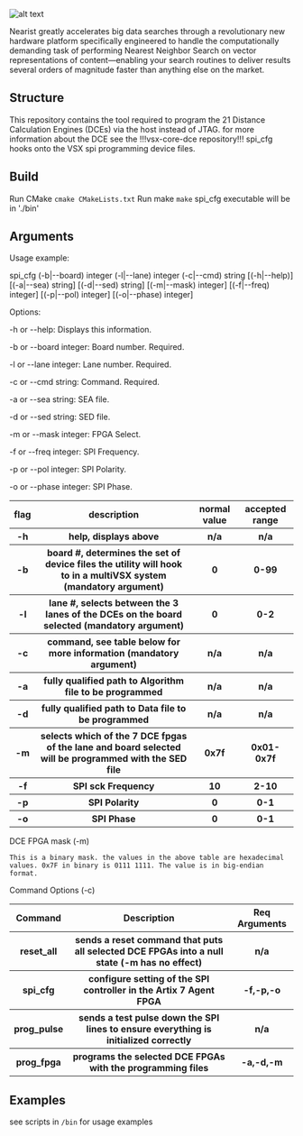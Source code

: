 ![alt text](http://nearist.sightbox.io/wp-content/uploads/2017/04/nearist.svg)

Nearist greatly accelerates big data searches through a revolutionary new hardware platform specifically engineered to handle the computationally demanding task of performing Nearest Neighbor Search on vector representations of content—enabling your search routines to deliver results several orders of magnitude faster than anything else on the market.

## Structure

This repository contains the tool required to program the 21 Distance Calculation Engines (DCEs) via the host instead of JTAG. for more information about the DCE see the !!!vsx-core-dce repository!!! 
spi_cfg hooks onto the VSX spi programming device files. 

## Build

Run CMake
  `cmake CMakeLists.txt`
Run make
  `make`
spi_cfg executable will be in './bin'

## Arguments

Usage example:

spi_cfg (-b|--board) integer (-l|--lane) integer (-c|--cmd) string [(-h|--help)] [(-a|--sea) string] [(-d|--sed) string] [(-m|--mask) integer] [(-f|--freq) integer] [(-p|--pol) integer] [(-o|--phase) integer]

Options:

-h or --help: Displays this information.

-b or --board integer: Board number. Required.

-l or --lane integer: Lane number. Required.

-c or --cmd string: Command. Required.

-a or --sea string: SEA file.

-d or --sed string: SED file.

-m or --mask integer: FPGA Select.

-f or --freq integer: SPI Frequency.

-p or --pol integer: SPI Polarity.

-o or --phase integer: SPI Phase.

<table>
	<tr> <th>flag</th> <th>description</th> <th>normal value</th> <th>accepted range</th> </tr>
	<tr> <th>-h</th> <th> help, displays above</th> <th>n/a</th> <th>n/a</th> </tr>
	<tr> <th>-b</th> <th>board #, determines the set of device files the utility will hook to in a multiVSX system (mandatory argument)</th> <th>0</th> <th>0-99</th> </tr>
	<tr> <th>-l</th> <th>lane #, selects between the 3 lanes of the DCEs on the board selected (mandatory argument)</th> <th>0</th> <th>0-2</th> </tr>
	<tr> <th>-c</th> <th>command, see table below for more information (mandatory argument)</th> <th>n/a</th> <th>n/a</th> </tr>
	<tr> <th>-a</th> <th>fully qualified path to Algorithm file to be programmed</th> <th>n/a</th> <th>n/a</th> </tr>
	<tr> <th>-d</th> <th>fully qualified path to Data file to be programmed</th> <th>n/a</th> <th>n/a</th> </tr>
	<tr> <th>-m</th> <th>selects which of the 7 DCE fpgas of the lane and board selected will be programmed with the SED file</th> <th>0x7f</th> <th>0x01-0x7f</th> </tr>
	<tr> <th>-f</th> <th>SPI sck Frequency </th> <th>10</th> <th>2-10</th> </tr>
	<tr> <th>-p</th> <th>SPI Polarity</th> <th>0</th> <th>0-1</th> </tr>
	<tr> <th>-o</th> <th>SPI Phase</th> <th>0</th> <th>0-1</th> </tr>
</table>
DCE FPGA mask (-m)
	
	This is a binary mask. the values in the above table are hexadecimal values. 0x7F in binary is 0111 1111. The value is in big-endian format. 

Command Options (-c)

<table>
	<tr> <th>Command</th> <th>Description</th> <th>Req Arguments</th></tr>
	<tr> <th>reset_all</th> <th>sends a reset command that puts all selected DCE FPGAs into a null state (-m has no effect)</th> <th>n/a</th></tr>
	<tr> <th>spi_cfg</th> <th>configure setting of the SPI controller in the Artix 7 Agent FPGA</th> <th>-f,-p,-o</th></tr>
	<tr> <th>prog_pulse</th> <th>sends a test pulse down the SPI lines to ensure everything is initialized correctly</th> <th>n/a</th></tr>
	<tr> <th>prog_fpga</th> <th>programs the selected DCE FPGAs with the programming files</th> <th>-a,-d,-m</th></tr>
</table>

## Examples

see scripts in `/bin` for usage examples
